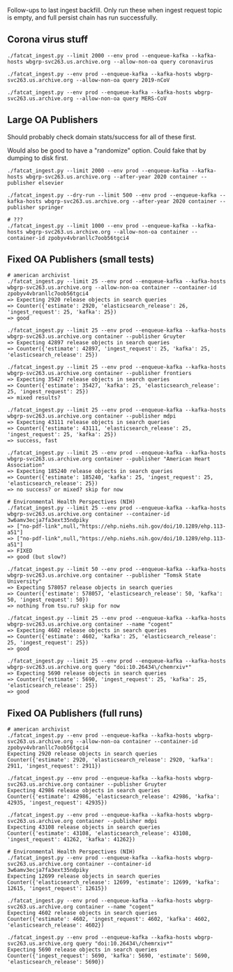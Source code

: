 
Follow-ups to last ingest backfill. Only run these when ingest request topic is
empty, and full persist chain has run successfully.

## Corona virus stuff

    ./fatcat_ingest.py --limit 2000 --env prod --enqueue-kafka --kafka-hosts wbgrp-svc263.us.archive.org --allow-non-oa query coronavirus

    ./fatcat_ingest.py --env prod --enqueue-kafka --kafka-hosts wbgrp-svc263.us.archive.org --allow-non-oa query 2019-nCoV

    ./fatcat_ingest.py --env prod --enqueue-kafka --kafka-hosts wbgrp-svc263.us.archive.org --allow-non-oa query MERS-CoV

## Large OA Publishers

Should probably check domain stats/success for all of these first.

Would also be good to have a "randomize" option. Could fake that by dumping to
disk first.

    ./fatcat_ingest.py --limit 2000 --env prod --enqueue-kafka --kafka-hosts wbgrp-svc263.us.archive.org --after-year 2020 container --publisher elsevier

    ./fatcat_ingest.py --dry-run --limit 500 --env prod --enqueue-kafka --kafka-hosts wbgrp-svc263.us.archive.org --after-year 2020 container --publisher springer

    # ???
    ./fatcat_ingest.py --limit 1000 --env prod --enqueue-kafka --kafka-hosts wbgrp-svc263.us.archive.org --allow-non-oa container --container-id zpobyv4vbranllc7oob56tgci4

## Fixed OA Publishers (small tests)

    # american archivist
    ./fatcat_ingest.py --limit 25 --env prod --enqueue-kafka --kafka-hosts wbgrp-svc263.us.archive.org --allow-non-oa container --container-id zpobyv4vbranllc7oob56tgci4
    => Expecting 2920 release objects in search queries
    => Counter({'estimate': 2920, 'elasticsearch_release': 26, 'ingest_request': 25, 'kafka': 25})
    => good

    ./fatcat_ingest.py --limit 25 --env prod --enqueue-kafka --kafka-hosts wbgrp-svc263.us.archive.org container --publisher Gruyter
    => Expecting 42897 release objects in search queries
    => Counter({'estimate': 42897, 'ingest_request': 25, 'kafka': 25, 'elasticsearch_release': 25})

    ./fatcat_ingest.py --limit 25 --env prod --enqueue-kafka --kafka-hosts wbgrp-svc263.us.archive.org container --publisher frontiers
    => Expecting 35427 release objects in search queries
    => Counter({'estimate': 35427, 'kafka': 25, 'elasticsearch_release': 25, 'ingest_request': 25})
    => mixed results?

    ./fatcat_ingest.py --limit 25 --env prod --enqueue-kafka --kafka-hosts wbgrp-svc263.us.archive.org container --publisher mdpi
    => Expecting 43111 release objects in search queries
    => Counter({'estimate': 43111, 'elasticsearch_release': 25, 'ingest_request': 25, 'kafka': 25})
    => success, fast

    ./fatcat_ingest.py --limit 25 --env prod --enqueue-kafka --kafka-hosts wbgrp-svc263.us.archive.org container --publisher "American Heart Association"
    => Expecting 185240 release objects in search queries
    => Counter({'estimate': 185240, 'kafka': 25, 'ingest_request': 25, 'elasticsearch_release': 25})
    => no success? or mixed? skip for now

    # Environmental Health Perspectives (NIH)
    ./fatcat_ingest.py --limit 25 --env prod --enqueue-kafka --kafka-hosts wbgrp-svc263.us.archive.org container --container-id 3w6amv3ecja7fa3ext35ndpiky
    => ["no-pdf-link",null,"https://ehp.niehs.nih.gov/doi/10.1289/ehp.113-a51"]
    => ["no-pdf-link",null,"https://ehp.niehs.nih.gov/doi/10.1289/ehp.113-a51"]
    => FIXED
    => good (but slow?)

    ./fatcat_ingest.py --limit 50 --env prod --enqueue-kafka --kafka-hosts wbgrp-svc263.us.archive.org container --publisher "Tomsk State University"
    => Expecting 578057 release objects in search queries
    => Counter({'estimate': 578057, 'elasticsearch_release': 50, 'kafka': 50, 'ingest_request': 50})
    => nothing from tsu.ru? skip for now

    ./fatcat_ingest.py --limit 25 --env prod --enqueue-kafka --kafka-hosts wbgrp-svc263.us.archive.org container --name "cogent"
    => Expecting 4602 release objects in search queries
    => Counter({'estimate': 4602, 'kafka': 25, 'elasticsearch_release': 25, 'ingest_request': 25})
    => good

    ./fatcat_ingest.py --limit 25 --env prod --enqueue-kafka --kafka-hosts wbgrp-svc263.us.archive.org query "doi:10.26434\/chemrxiv*"
    => Expecting 5690 release objects in search queries
    => Counter({'estimate': 5690, 'ingest_request': 25, 'kafka': 25, 'elasticsearch_release': 25})
    => good


## Fixed OA Publishers (full runs)

    # american archivist
    ./fatcat_ingest.py --env prod --enqueue-kafka --kafka-hosts wbgrp-svc263.us.archive.org --allow-non-oa container --container-id zpobyv4vbranllc7oob56tgci4
    Expecting 2920 release objects in search queries
    Counter({'estimate': 2920, 'elasticsearch_release': 2920, 'kafka': 2911, 'ingest_request': 2911})

    ./fatcat_ingest.py --env prod --enqueue-kafka --kafka-hosts wbgrp-svc263.us.archive.org container --publisher Gruyter
    Expecting 42986 release objects in search queries
    Counter({'estimate': 42986, 'elasticsearch_release': 42986, 'kafka': 42935, 'ingest_request': 42935})

    ./fatcat_ingest.py --env prod --enqueue-kafka --kafka-hosts wbgrp-svc263.us.archive.org container --publisher mdpi
    Expecting 43108 release objects in search queries
    Counter({'estimate': 43108, 'elasticsearch_release': 43108, 'ingest_request': 41262, 'kafka': 41262})

    # Environmental Health Perspectives (NIH)
    ./fatcat_ingest.py --env prod --enqueue-kafka --kafka-hosts wbgrp-svc263.us.archive.org container --container-id 3w6amv3ecja7fa3ext35ndpiky
    Expecting 12699 release objects in search queries
    Counter({'elasticsearch_release': 12699, 'estimate': 12699, 'kafka': 12615, 'ingest_request': 12615})

    ./fatcat_ingest.py --env prod --enqueue-kafka --kafka-hosts wbgrp-svc263.us.archive.org container --name "cogent"
    Expecting 4602 release objects in search queries
    Counter({'estimate': 4602, 'ingest_request': 4602, 'kafka': 4602, 'elasticsearch_release': 4602})

    ./fatcat_ingest.py --env prod --enqueue-kafka --kafka-hosts wbgrp-svc263.us.archive.org query "doi:10.26434\/chemrxiv*"
    Expecting 5690 release objects in search queries
    Counter({'ingest_request': 5690, 'kafka': 5690, 'estimate': 5690, 'elasticsearch_release': 5690})

